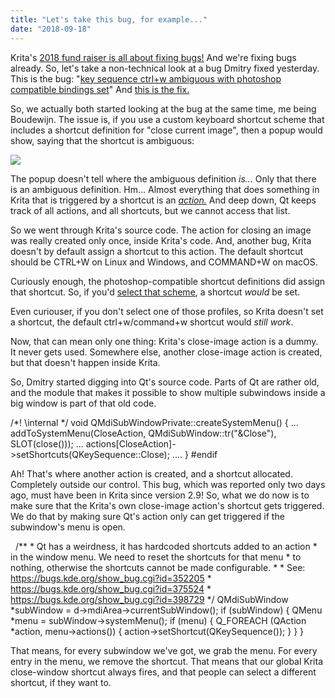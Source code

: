 ```yaml
---
title: "Let's take this bug, for example..."
date: "2018-09-18"
---
```


Krita's [2018 fund raiser is all about fixing bugs!](https://krita.org) And we're fixing bugs already. So, let's take a non-technical look at a bug Dmitry fixed yesterday. This is the bug: "[key sequence ctrl+w ambiguous with photoshop compatible bindings set](https://bugs.kde.org/show_bug.cgi?id=398729)" And [this is the fix.](https://phabricator.kde.org/R37:f2f2be209d8d40a5e7df97f6d259e14818355a4c)

So, we actually both started looking at the bug at the same time, me being Boudewijn. The issue is, if you use a custom keyboard shortcut scheme that includes a shortcut definition for "close current image", then a popup would show, saying that the shortcut is ambiguous:

[![](/images/posts/2018/ambiguous.png)](/images/posts/2018/ambiguous.png)

The popup doesn't tell where the ambiguous definition _is..._ Only that there is an ambiguous definition. Hm... Almost everything that does something in Krita that is triggered by a shortcut is an [_action._](http://doc.qt.io/qt-5/qaction.html) And deep down, Qt keeps track of all actions, and all shortcuts, but we cannot access that list.

So we went through Krita's source code. The action for closing an image was really created only once, inside Krita's code. And, another bug, Krita doesn't by default assign a shortcut to this action. The default shortcut should be CTRL+W on Linux and Windows, and COMMAND+W on macOS.

Curiously enough, the photoshop-compatible shortcut definitions did assign that shortcut. So, if you'd [select that scheme](https://docs.krita.org/en/reference_manual/preferences/shortcut_settings.html), a shortcut _would_ be set.

Even curiouser, if you don't select one of those profiles, so Krita doesn't set a shortcut, the default ctrl+w/command+w shortcut would _still work_.

Now, that can mean only one thing: Krita's close-image action is a dummy. It never gets used. Somewhere else, another close-image action is created, but that doesn't happen inside Krita.

So, Dmitry started digging into Qt's source code. Parts of Qt are rather old, and the module that makes it possible to show multiple subwindows inside a big window is part of that old code.

/\*!
    \\internal
\*/
void QMdiSubWindowPrivate::createSystemMenu()
{
...
    addToSystemMenu(CloseAction, QMdiSubWindow::tr("&Close"), SLOT(close()));
...
    actions\[CloseAction\]->setShortcuts(QKeySequence::Close);
....
}
#endif

Ah! That's where another action is created, and a shortcut allocated. Completely outside our control. This bug, which was reported only two days ago, must have been in Krita since version 2.9! So, what we do now is to make sure that the Krita's own close-image action's shortcut gets triggered. We do that by making sure Qt's action only can get triggered if the subwindow's menu is open.

    /\*\*
     \* Qt has a weirdness, it has hardcoded shortcuts added to an action
     \* in the window menu. We need to reset the shortcuts for that menu
     \* to nothing, otherwise the shortcuts cannot be made configurable.
     \*
     \* See: https://bugs.kde.org/show_bug.cgi?id=352205
     \*      https://bugs.kde.org/show_bug.cgi?id=375524
     \*      https://bugs.kde.org/show_bug.cgi?id=398729
     \*/
    QMdiSubWindow \*subWindow = d->mdiArea->currentSubWindow();
    if (subWindow) {
        QMenu \*menu = subWindow->systemMenu();
        if (menu) {
            Q_FOREACH (QAction \*action, menu->actions()) {
                action->setShortcut(QKeySequence());
            }
        }
    }

That means, for every subwindow we've got, we grab the menu. For every entry in the menu, we remove the shortcut. That means that our global Krita close-window shortcut always fires, and that people can select a different shortcut, if they want to.
